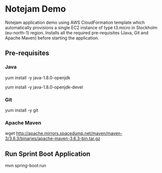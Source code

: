 # Notejam Demo
Notejam application demo using AWS CloudFormation template which automatically provisions a single EC2 instance of type t3.micro in Stockholm (eu-north-1) region.  Installs all the required pre-requisites (Java, Git and Apache Maven) before starting the application.

## Pre-requisites
### Java
yum install -y java-1.8.0-openjdk

yum install -y java-1.8.0-openjdk-devel

### Git
yum install -y git

### Apache Maven
wget http://apache.mirrors.spacedump.net/maven/maven-3/3.6.3/binaries/apache-maven-3.6.3-bin.tar.gz

## Run Sprint Boot Application
mvn spring-boot:run
